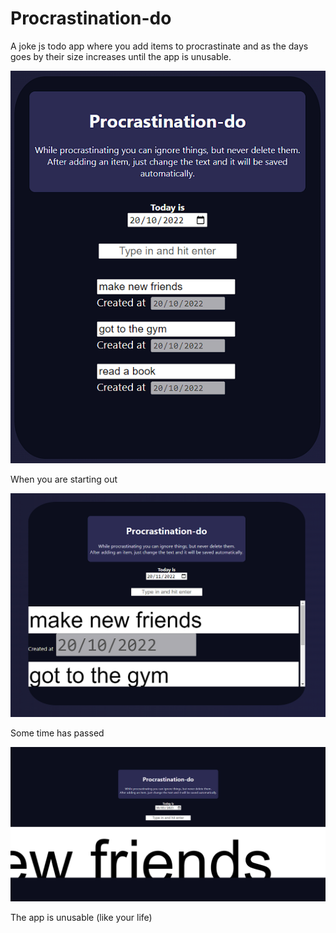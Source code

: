 # Procrastination-do

A joke js todo app where you add items to procrastinate and as the days goes by their size increases until the app is unusable.

![Default State](prints/printA.png)

When you are starting out

![Some time has passed](prints/printB.png)

Some time has passed

![It is unusable](prints/printC.png)

The app is unusable (like your life)